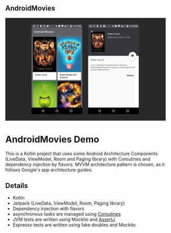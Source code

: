 ## AndroidMovies
![alt text](https://raw.githubusercontent.com/oligazar/AndroidMovies/master/AndroidMovies.jpg)

AndroidMovies Demo
===================================

This is a Kotlin project that uses some Android Architecture Components (LiveData, ViewModel, Room and Paging library) 
with Coroutines and dependency injection by flavors. MVVM architecture pattern is chosen, as it follows Google's app architecture guides.

## Details
* Kotlin
* Jetpack (LiveData, ViewModel, Room, Paging library)
* Dependency injection with flavors
* asynchronous tasks are managed using [Coroutines](https://github.com/Kotlin/kotlinx.coroutines/blob/master/coroutines-guide.md) 
* JVM tests are written using Mockito and [AssertJ](http://joel-costigliola.github.io/assertj/)
* Espresso tests are written using fake doubles and Mockito
